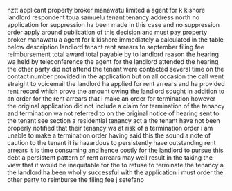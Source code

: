 nztt applicant property broker manawatu limited a agent for k kishore landlord respondent toua samuelu tenant tenancy address north no application for suppression ha been made in this case and no suppression order apply around publication of this decision and must pay property broker manawatu a agent for k kishore immediately a calculated in the table below description landlord tenant rent arrears to september filing fee reimbursement total award total payable by to landlord reason the hearing wa held by teleconference the agent for the landlord attended the hearing the other party did not attend the tenant were contacted several time on the contact number provided in the application but on all occasion the call went straight to voicemail the landlord ha applied for rent arrears and ha provided rent record which prove the amount owing the landlord sought in addition to an order for the rent arrears that i make an order for termination however the original application did not include a claim for termination of the tenancy and termination wa not referred to on the original notice of hearing sent to the tenant see section a residential tenancy act a the tenant have not been properly notified that their tenancy wa at risk of a termination order i am unable to make a termination order having said this the sound a note of caution to the tenant it is hazardous to persistently have outstanding rent arrears it is time consuming and hence costly for the landlord to pursue this debt a persistent pattern of rent arrears may well result in the taking the view that it would be inequitable for the to refuse to terminate the tenancy a the landlord ha been wholly successful with the application i must order the other party to reimburse the filing fee j setefano